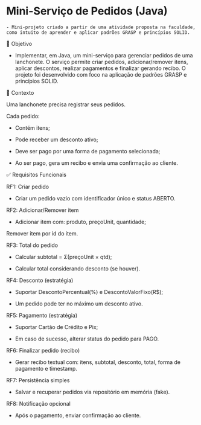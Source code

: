 
# Mini-Serviço de Pedidos (Java)

    - Mini-projeto criado a partir de uma atividade proposta na faculdade, como intuito de aprender e aplicar padrões GRASP e princípios SOLID.


📌 Objetivo

- Implementar, em Java, um mini-serviço para gerenciar pedidos de uma lanchonete.
O serviço permite criar pedidos, adicionar/remover itens, aplicar descontos, realizar pagamentos e finalizar gerando recibo.
O projeto foi desenvolvido com foco na aplicação de padrões GRASP e princípios SOLID.

📖 Contexto

Uma lanchonete precisa registrar seus pedidos.

Cada pedido:

- Contém itens;

- Pode receber um desconto ativo;

- Deve ser pago por uma forma de pagamento selecionada;

- Ao ser pago, gera um recibo e envia uma confirmação ao cliente.

✅ Requisitos Funcionais

RF1: Criar pedido

- Criar um pedido vazio com identificador único e status ABERTO.

RF2: Adicionar/Remover item

- Adicionar item com: produto, preçoUnit, quantidade;

Remover item por id do item.

RF3: Total do pedido

- Calcular subtotal = Σ(preçoUnit × qtd);

- Calcular total considerando desconto (se houver).

RF4: Desconto (estratégia)

- Suportar DescontoPercentual(%) e DescontoValorFixo(R$);

- Um pedido pode ter no máximo um desconto ativo.

RF5: Pagamento (estratégia)

- Suportar Cartão de Crédito e Pix;

- Em caso de sucesso, alterar status do pedido para PAGO.

RF6: Finalizar pedido (recibo)

- Gerar recibo textual com: itens, subtotal, desconto, total, forma de pagamento e timestamp.

RF7: Persistência simples

- Salvar e recuperar pedidos via repositório em memória (fake).

RF8: Notificação opcional

- Após o pagamento, enviar confirmação ao cliente.
